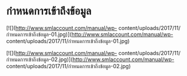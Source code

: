 # กำหนดการเข้าถึงข้อมูล



[![](http://www.smlaccount.com/manual/wp-
content/uploads/2017/11/กำหนดการเข้าถึงข้อมูล-01.jpg)](http://www.smlaccount.com/manual/wp-
content/uploads/2017/11/กำหนดการเข้าถึงข้อมูล-01.jpg)

[![](http://www.smlaccount.com/manual/wp-
content/uploads/2017/11/กำหนดการเข้าถึงข้อมูล-02.jpg)](http://www.smlaccount.com/manual/wp-
content/uploads/2017/11/กำหนดการเข้าถึงข้อมูล-02.jpg)







